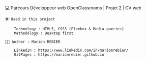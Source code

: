 💻 Parcours Développeur web OpenClassrooms | Projet 2 | CV web


	🛠 Used in this project

		Technology : HTML5, CSS3 (Flexbox & Media queries)
		Methodology : Desktop first

	👩🏻 Author : Marion REBIER 

		LinkedIn : https://www.linkedin.com/in/marionrebier/
		GitPages : https://marionrebier.github.io 
